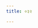 ```yaml
---
title: ०३२

---
```

<div class="js_include" includetitle="false" newlevelforh1="2" unfilled url="../vetAla-panchavimshatikA/025/"></div>